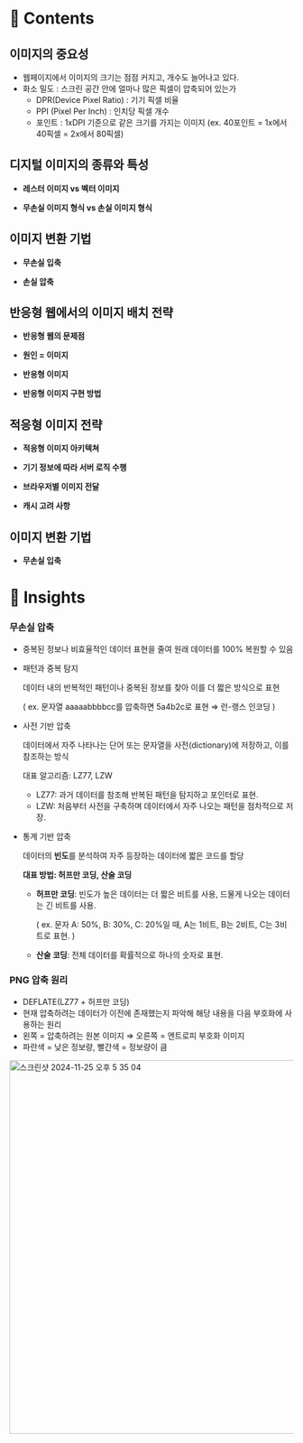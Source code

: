 # **📝 Contents**

## 이미지의 중요성

- 웹페이지에서 이미지의 크기는 점점 커지고, 개수도 늘어나고 있다.
- 화소 밀도 : 스크린 공간 안에 얼마나 많은 픽셀이 압축되어 있는가
    - DPR(Device Pixel Ratio) : 기기 픽셀 비율
    - PPI (Pixel Per Inch) : 인치당 픽셀 개수
    - 포인트 : 1xDPI 기준으로 같은 크기를 가지는 이미지 (ex. 40포인트 = 1x에서 40픽셀 = 2x에서 80픽셀)

## 디지털 이미지의 종류와 특성

- **레스터 이미지 vs 벡터 이미지**

- **무손실 이미지 형식 vs 손실 이미지 형식**

## 이미지 변환 기법

- **무손실 입축**

- **손실 압축**

## 반응형 웹에서의 이미지 배치 전략

- **반응형 웹의 문제점**

- **원인 = 이미지**

- **반응형 이미지**

- **반응형 이미지 구현 방법**

## 적응형 이미지 전략

- **적응형 이미지 아키텍쳐**

- **기기 정보에 따라 서버 로직 수행**

- **브라우저별 이미지 전달**

- **캐시 고려 사항**

## 이미지 변환 기법

- **무손실 입축**

# **💭 Insights**

### 무손실 압축

- 중복된 정보나 비효율적인 데이터 표현을 줄여 원래 데이터를 100% 복원할 수 있음

- 패턴과 중복 탐지
    
    데이터 내의 반복적인 패턴이나 중복된 정보를 찾아 이를 더 짧은 방식으로 표현
    
    ( ex. 문자열 aaaaabbbbcc를 압축하면 5a4b2c로 표현 ⇒ 런-랭스 인코딩 )
    

- 사전 기반 압축
    
    데이터에서 자주 나타나는 단어 또는 문자열을 사전(dictionary)에 저장하고, 이를 참조하는 방식
    
    대표 알고리즘: LZ77, LZW
    
    - LZ77: 과거 데이터를 참조해 반복된 패턴을 탐지하고 포인터로 표현.
    - LZW: 처음부터 사전을 구축하며 데이터에서 자주 나오는 패턴을 점차적으로 저장.

- 통계 기반 압축
    
    데이터의 **빈도**를 분석하여 자주 등장하는 데이터에 짧은 코드를 할당
    
    **대표 방법: 허프만 코딩, 산술 코딩**
    
    - **허프만 코딩**: 빈도가 높은 데이터는 더 짧은 비트를 사용, 드물게 나오는 데이터는 긴 비트를 사용.
        
        ( ex. 문자 A: 50%, B: 30%, C: 20%일 때, A는 1비트, B는 2비트, C는 3비트로 표현. )
        
    - **산술 코딩**: 전체 데이터를 확률적으로 하나의 숫자로 표현.

### **PNG 압축 원리**

- DEFLATE(LZ77 + 허프만 코딩)
- 현재 압축하려는 데이터가 이전에 존재했는지 파악해 해당 내용을 다음 부호화에 사용하는 원리
- 왼쪽 = 압축하려는 원본 이미지 ⇒ 오른쪽 = 엔트로피 부호화 이미지
- 파란색 = 낮은 정보량, 빨간색 = 정보량이 큼
<img width="662" alt="스크린샷 2024-11-25 오후 5 35 04" src="https://github.com/user-attachments/assets/007a1afc-a5c5-43d9-8cef-930b7369277b">

